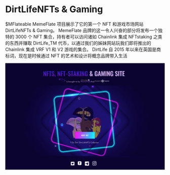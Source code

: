 # DirtLifeNFTs & Gaming

$MFlateable MemeFlate 项目展示了它的第一个 NFT 和游戏市场网站 DirtLifeNFTs & Gaming。
MemeFlate 品牌的这一令人兴奋的部分将发布一个独特的 3000 个 NFT 集合，持有者可以访问诸如 Chainlink 集成 NFTstaking 之类的东西并赚取 DirtLife_TM 代币，以通过我们的姊妹网站玩我们即将推出的 Chainlink 集成 VRF V1 和 V2 游戏的集合。
DirtLife 自 2015 年以来在英国是商标词，现在是时候通过 NFT 的艺术和设计将概念品牌带入生活

![dirtlifenftsgaming-dapp-games-bsc-image1_f0cf7e44eb3b773f2b486be08f37533c](dirtlifenftsgaming-dapp-games-bsc-image1_f0cf7e44eb3b773f2b486be08f37533c.png)
